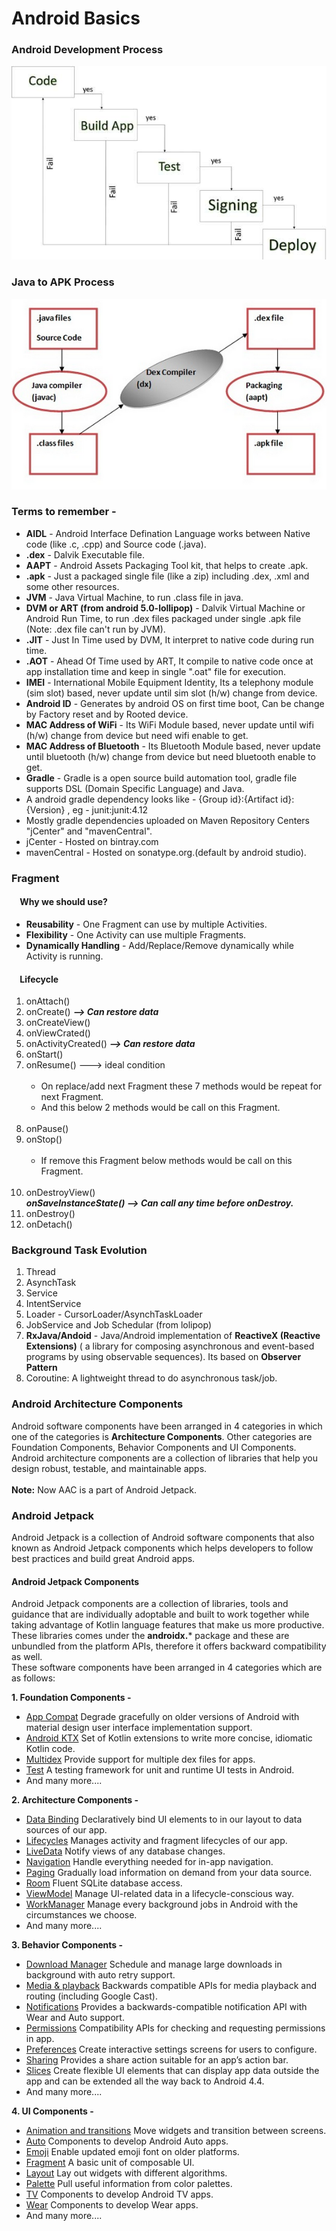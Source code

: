 # Android Basics


### Android Development Process

![](assets/process.jpg)

### Java to APK Process

![](assets/code-flow.png)

### Terms to remember - 

- **AIDL**  - Android Interface Defination Language works between Native code (like .c, .cpp) and Source code (.java).
- **.dex** - Dalvik Executable file.
- **AAPT** - Android Assets Packaging Tool kit, that helps to create .apk.
- **.apk** - Just a packaged single file (like a zip) including .dex, .xml and some other resources.
- **JVM** - Java Virtual Machine, to run .class file in java.
- **DVM or ART (from android 5.0-lollipop)** - Dalvik Virtual Machine or Android Run Time, to run .dex files packaged under single .apk file (Note: .dex file can't run by JVM).
- **.JIT** - Just In Time used by DVM, It interpret to native code during run time. 
- **.AOT** - Ahead Of Time used by ART, It compile to native code once at app installation time and keep in single ".oat" file for execution.
- **IMEI** - International Mobile Equipment Identity, Its a telephony module (sim slot) based, never update until sim slot (h/w) change from device.
- **Android ID** - Generates by android OS on first time boot, Can be change by Factory reset and by Rooted device.
- **MAC Address of WiFi** - Its WiFi Module based, never update until wifi (h/w) change from device but need wifi enable to get.
- **MAC Address of Bluetooth** - Its Bluetooth Module based, never update until bluetooth (h/w) change from device but need bluetooth enable to get.
 - **Gradle** - Gradle is a open source build automation tool, gradle file supports DSL (Domain Specific Language) and Java.
 - A android gradle dependency looks like - {Group id}:{Artifact id}:{Version} , eg - junit:junit:4.12   
 - Mostly gradle dependencies uploaded on Maven Repository Centers "jCenter" and "mavenCentral".
 - jCenter - Hosted on bintray.com
 - mavenCentral - Hosted on sonatype.org.(default by android studio).
 
 ### Fragment
 #### &nbsp;&nbsp;&nbsp;&nbsp;Why we should use?
 - **Reusability** - One Fragment can use by multiple Activities.
 - **Flexibility** - One Activity can use multiple Fragments.
 - **Dynamically Handling** - Add/Replace/Remove dynamically while Activity is running.
 #### &nbsp;&nbsp;&nbsp;&nbsp;Lifecycle
 
1. onAttach()
2. onCreate() ***--> Can restore data***
3. onCreateView()
4. onViewCrated()
5. onActivityCreated() ***--> Can restore data***
6. onStart()
7. onResume() ---> ideal condition <br><br>
   - On replace/add next Fragment these 7 methods would be repeat for next Fragment.<br>
   - And this below 2 methods would be call on this Fragment. <br><br> 
8. onPause()    
9. onStop() <br><br>
   - If remove this Fragment below methods would be call on this Fragment.<br><br> 
10. onDestroyView()   
    ***onSaveInstanceState() --> Can call any time before onDestroy.***
11. onDestroy()   
12. onDetach()   
   
### Background Task Evolution  

1. Thread
2. AsynchTask
3. Service
4. IntentService
5. Loader - CursorLoader/AsynchTaskLoader
6. JobService and Job Schedular (from lolipop)
7. **RxJava/Andoid** - Java/Android implementation of **ReactiveX (Reactive Extensions)** ( a library for composing asynchronous and event-based programs by using observable sequences). Its based on **Observer Pattern**
8. Coroutine: A lightweight thread to do asynchronous task/job.

### Android Architecture Components

Android software components have been arranged in 4 categories in which one of the categories is **Architecture Components**. Other categories are Foundation Components, Behavior Components and UI Components.<br>
Android architecture components are a collection of libraries that help you design robust, testable, and maintainable apps.<br><br>
**Note:** Now AAC is a part of Android Jetpack.

### Android Jetpack

Android Jetpack is a collection of Android software components that also known as Android Jetpack components which helps developers to follow best practices and build great Android apps.

#### Android Jetpack Components
Android Jetpack components are a collection of libraries, tools and guidance that are individually adoptable and built to work together while taking advantage of Kotlin language features that make us more productive.<br>
These libraries comes under the **androidx.*** package and these are unbundled from the platform APIs, therefore it offers backward compatibility as well.<br>
These software components have been arranged in 4 categories which are as follows:

**1. Foundation Components -**

- [App Compat](https://developer.android.com/topic/libraries/support-library/packages#v7-appcompat "App Compat") Degrade gracefully on older versions of Android with material design user interface implementation support.
- [Android KTX](https://developer.android.com/kotlin/ktx "Android KTX") Set of Kotlin extensions to write more concise, idiomatic Kotlin code.
- [Multidex](https://developer.android.com/studio/build/multidex "Multidex") Provide support for multiple dex files for apps.
- [Test](https://developer.android.com/training/testing/ "Test") A testing framework for unit and runtime UI tests in Android.
- And many more....
    
**2. Architecture Components -**

- [Data Binding](https://developer.android.com/topic/libraries/data-binding/ "Data Binding") Declaratively bind UI elements to in our layout to data sources of our app.
- [Lifecycles](https://developer.android.com/topic/libraries/architecture/lifecycle "Lifecycles") Manages activity and fragment lifecycles of our app.
- [LiveData](https://developer.android.com/topic/libraries/architecture/livedata "LiveData") Notify views of any database changes.
- [Navigation](https://developer.android.com/topic/libraries/architecture/navigation/ "Navigation") Handle everything needed for in-app navigation.
- [Paging](https://developer.android.com/topic/libraries/architecture/paging/ "Paging") Gradually load information on demand from your data source.
- [Room](https://developer.android.com/topic/libraries/architecture/room "Room") Fluent SQLite database access.
- [ViewModel](https://developer.android.com/topic/libraries/architecture/viewmodel "ViewModel") Manage UI-related data in a lifecycle-conscious way.
- [WorkManager](https://developer.android.com/topic/libraries/architecture/workmanager/ "WorkManager") Manage every background jobs in Android with the circumstances we choose.
- And many more....

**3. Behavior Components -**

- [Download Manager](https://developer.android.com/reference/android/app/DownloadManager "Download Manager") Schedule and manage large downloads in background with auto retry support.
- [Media & playback](https://developer.android.com/guide/topics/media-apps/media-apps-overview "Media & playback") Backwards compatible APIs for media playback and routing (including Google Cast).
- [Notifications](https://developer.android.com/guide/topics/ui/notifiers/notifications "Notifications") Provides a backwards-compatible notification API with Wear and Auto support.
- [Permissions](https://developer.android.com/guide/topics/permissions/overview "Permissions") Compatibility APIs for checking and requesting permissions in app.
- [Preferences](https://developer.android.com/guide/topics/ui/settings "Preferences") Create interactive settings screens for users to configure.
- [Sharing](https://developer.android.com/training/sharing/shareaction "Sharing") Provides a share action suitable for an app’s action bar.
- [Slices](https://developer.android.com/guide/slices "Slices") Create flexible UI elements that can display app data outside the app and can be extended all the way back to Android 4.4.
- And many more....

**4. UI Components -**

- [Animation and transitions](https://developer.android.com/training/animation/ "Animation and transitions") Move widgets and transition between screens.
- [Auto](https://developer.android.com/auto "Auto") Components to develop Android Auto apps.
- [Emoji](https://developer.android.com/guide/topics/ui/look-and-feel/emoji-compat "Emoji") Enable updated emoji font on older platforms.
- [Fragment](https://developer.android.com/guide/components/fragments "Fragment") A basic unit of composable UI.
- [Layout](https://developer.android.com/guide/topics/ui/declaring-layout "Layout") Lay out widgets with different algorithms.
- [Palette](https://developer.android.com/training/material/palette-colors "Palette") Pull useful information from color palettes.
- [TV](https://developer.android.com/tv/ "TV") Components to develop Android TV apps.
- [Wear](https://developer.android.com/wear/ "Wear") Components to develop Wear apps.
- And many more....

